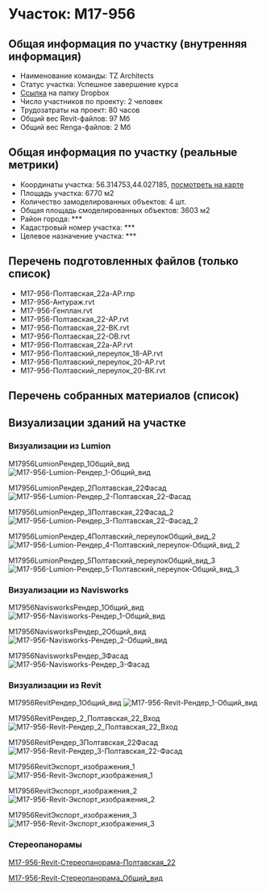 # Участок: M17-956
## Общая информация по участку (внутренняя информация)
+ Наименование команды: TZ Architects
+ Статус участка: Успешное завершение курса
+ [Ссылка](https://www.dropbox.com/sh/wvvgv1nw1iqred9/AADgIpu2TIMs0o6HNElTD0ava/M17_956?dl=0) на папку Dropbox
+ Число участников по проекту: 2 человек
+ Трудозатраты на проект: 80 часов
+ Общий вес Revit-файлов: 97 Мб
+ Общий вес Renga-файлов: 2 Мб
## Общая информация по участку (реальные метрики)
+ Координаты участка: 56.314753,44.027185, [посмотреть на карте](yandex.ru/maps/47/nizhny-novgorod/?ll=56.314753%2C44.027185&z=19)
+ Площадь участка: 6770 м2
+ Количество замоделированных объектов: 4 шт.
+ Общая площадь смоделированных объектов: 3603 м2
+ Район города: *** 
+ Кадастровый номер участка: *** 
+ Целевое назначение участка: *** 
## Перечень подготовленных файлов (только список)
+ M17-956-Полтавская_22а-АР.rnp
+ М17-956-Антураж.rvt
+ М17-956-Генплан.rvt
+ М17-956-Полтавская_22-АР.rvt
+ М17-956-Полтавская_22-ВК.rvt
+ М17-956-Полтавская_22-ОВ.rvt
+ М17-956-Полтавская_22а-АР.rvt
+ М17-956-Полтавский_переулок_18-АР.rvt
+ М17-956-Полтавский_переулок_20-АР.rvt
+ М17-956-Полтавский_переулок_20-ВК.rvt
## Перечень собранных материалов (список)
## Визуализации зданий на участке
### Визуализации из Lumion
M17956LumionРендер_1Общий_вид
![M17-956-Lumion-Рендер_1-Общий_вид](/Images/M17_956/M17-956-Lumion-Рендер_1-Общий_вид_Compressed.jpg)

M17956LumionРендер_2Полтавская_22Фасад
![M17-956-Lumion-Рендер_2-Полтавская_22-Фасад](/Images/M17_956/M17-956-Lumion-Рендер_2-Полтавская_22-Фасад_Compressed.jpg)

M17956LumionРендер_3Полтавская_22Фасад_2
![M17-956-Lumion-Рендер_3-Полтавская_22-Фасад_2](/Images/M17_956/M17-956-Lumion-Рендер_3-Полтавская_22-Фасад_2_Compressed.jpg)

M17956LumionРендер_4Полтавский_переулокОбщий_вид_2
![M17-956-Lumion-Рендер_4-Полтавский_переулок-Общий_вид_2](/Images/M17_956/M17-956-Lumion-Рендер_4-Полтавский_переулок-Общий_вид_2_Compressed.jpg)

M17956LumionРендер_5Полтавский_переулокОбщий_вид_3
![M17-956-Lumion-Рендер_5-Полтавский_переулок-Общий_вид_3](/Images/M17_956/M17-956-Lumion-Рендер_5-Полтавский_переулок-Общий_вид_3_Compressed.jpg)

### Визуализации из Navisworks
M17956NavisworksРендер_1Общий_вид
![M17-956-Navisworks-Рендер_1-Общий_вид](/Images/M17_956/M17-956-Navisworks-Рендер_1-Общий_вид_Compressed.jpg)

M17956NavisworksРендер_2Общий_вид
![M17-956-Navisworks-Рендер_2-Общий_вид](/Images/M17_956/M17-956-Navisworks-Рендер_2-Общий_вид_Compressed.jpg)

M17956NavisworksРендер_3Фасад
![M17-956-Navisworks-Рендер_3-Фасад](/Images/M17_956/M17-956-Navisworks-Рендер_3-Фасад_Compressed.jpg)

### Визуализации из Revit
М17956RevitРендер_1Общий_вид
![М17-956-Revit-Рендер_1-Общий_вид](/Images/M17_956/М17-956-Revit-Рендер_1-Общий_вид_Compressed.jpg)

М17956RevitРендер_2_Полтавская_22_Вход
![М17-956-Revit-Рендер_2_Полтавская_22_Вход](/Images/M17_956/М17-956-Revit-Рендер_2_Полтавская_22_Вход_Compressed.jpg)

М17956RevitРендер_3Полтавская_22Фасад
![М17-956-Revit-Рендер_3-Полтавская_22-Фасад](/Images/M17_956/М17-956-Revit-Рендер_3-Полтавская_22-Фасад_Compressed.jpg)

М17956RevitЭкспорт_изображения_1
![М17-956-Revit-Экспорт_изображения_1](/Images/M17_956/М17-956-Revit-Экспорт_изображения_1_Compressed.jpg)

М17956RevitЭкспорт_изображения_2
![М17-956-Revit-Экспорт_изображения_2](/Images/M17_956/М17-956-Revit-Экспорт_изображения_2_Compressed.jpg)

М17956RevitЭкспорт_изображения_3
![М17-956-Revit-Экспорт_изображения_3](/Images/M17_956/М17-956-Revit-Экспорт_изображения_3_Compressed.jpg)

### Стереопанорамы
[M17-956-Revit-Стереопанорама-Полтавская_22](https://pano.autodesk.com/pano.html?url=jpgs/42c25322-0ca6-4bb6-a96c-16d65d76d7a2&version=2)

[M17-956-Revit-Стереопанорама_Общий_вид](https://pano.autodesk.com/pano.html?url=jpgs/0c836d7a-bcea-43f9-b418-7561f00171be&version=2)

